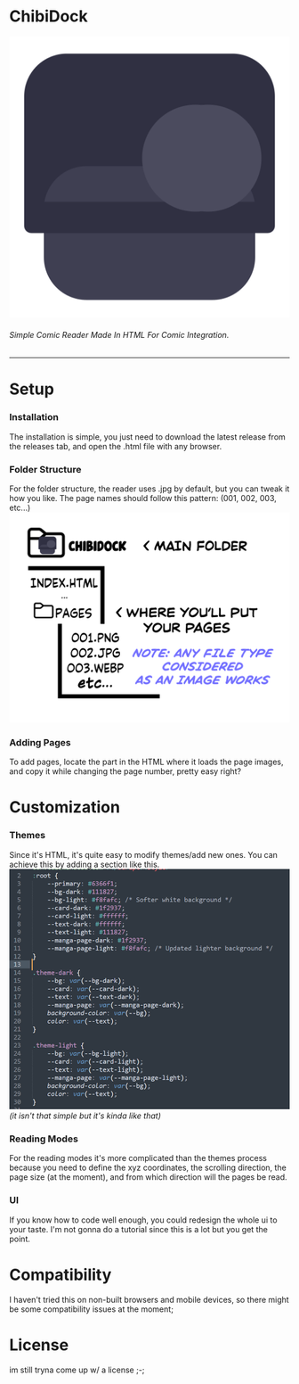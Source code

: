 # ChibiDock

![](https://raw.githubusercontent.com/c1bles/ChibiDock/1664f800a718a7fa2bc736ad4fa2f6b017d0952d/ReadMe%20Stuff/chibidock%20logo256.svg)
###### Simple Comic Reader Made In HTML For Comic Integration.
------------
# Setup
### Installation
The installation is simple, you just need to download the latest release from the releases tab, and open the .html file with any browser.
### Folder Structure
For the folder structure, the reader uses .jpg by default, but you can tweak it how you like.
The page names should follow this pattern: (001, 002, 003, etc...)
![](https://github.com/c1bles/ChibiDock/blob/main/ReadMe%20Stuff/folder%20structure.png?raw=true)
### Adding Pages
To add pages, locate the part in the HTML where it loads the page images, and copy it while changing the page number, pretty easy right? 
# Customization
### Themes
Since it's HTML, it's quite easy to modify themes/add new ones.
You can achieve this by adding a section like this.
![](https://github.com/c1bles/ChibiDock/blob/main/ReadMe%20Stuff/themeex.png?raw=true)
*(it isn't that simple but it's kinda like that)*
### Reading Modes
For the reading modes it's more complicated than the themes process because you need to define the xyz coordinates, the scrolling direction, the page size (at the moment), and from which direction will the pages be read.
### UI
If you know how to code well enough, you could redesign the whole ui to your taste. I'm not gonna do a tutorial since this is a lot but you get the point.
# Compatibility
I haven't tried this on non-built browsers and mobile devices, so there might be some compatibility issues at the moment;
# License
im still tryna come up w/ a license ;-;
